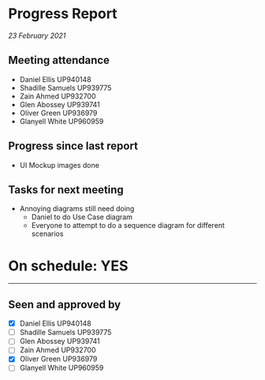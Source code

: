 # Progress Report

*23 February 2021*

## Meeting attendance

- Daniel Ellis UP940148
- Shadille Samuels UP939775
- Zain Ahmed UP932700
- Glen Abossey UP939741
- Oliver Green UP936979
- Glanyell White UP960959

## Progress since last report

- UI Mockup images done

## Tasks for next meeting

- Annoying diagrams still need doing
  - Daniel to do Use Case diagram
  - Everyone to attempt to do a sequence diagram for different scenarios

# On schedule: YES

---

## Seen and approved by

* [X] Daniel Ellis UP940148
* [ ] Shadille Samuels UP939775
* [ ] Glen Abossey UP939741
* [ ] Zain Ahmed UP932700
* [X] Oliver Green UP936979
* [ ] Glanyell White UP960959
